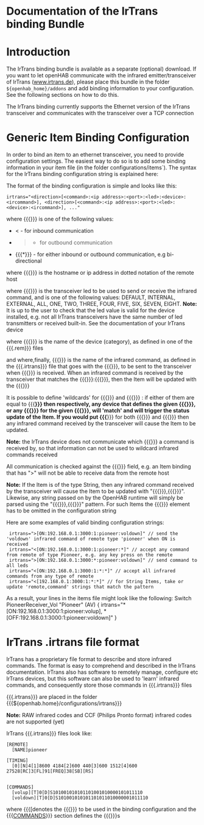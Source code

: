 # Documentation of the IrTrans binding Bundle

# Introduction

The IrTrans binding bundle is available as a separate (optional) download.
If you want to let openHAB communicate with the infrared emitter/transceiver of IrTrans (www.irtrans.de), please place this bundle in the folder `${openhab_home}/addons` and add binding information to your configuration. See the following sections on how to do this.

The IrTrans binding currently supports the Ethernet version of the IrTrans transceiver and communicates with the transceiver over a TCP connection

# Generic Item Binding Configuration

In order to bind an item to an ethernet transceiver, you need to provide configuration settings. The easiest way to do so is to add some binding information in your item file (in the folder configurations/items`). The syntax for the IrTrans binding configuration string is explained here:

The format of the binding configuration is simple and looks like this:

    irtrans="<direction>[<command>:<ip address>:<port>:<led>:<device>:<ircommand>], <direction>[<command>:<ip address>:<port>:<led>:<device>:<ircommand>], ..."

where {{{<direction>}}} is one of the following values:
- < - for inbound communication
- > - for outbound communication
- {{{*}}} - for either inbound or outbound communication, e.g bi-directional

where {{{<ip address>}}} is the hostname or ip address in dotted notation of the remote host

where {{{<led>}}} is the transceiver led to be used to send or receive the infrared command, and is one of the following values:
DEFAULT, INTERNAL, EXTERNAL, ALL, ONE, TWO, THREE, FOUR, FIVE, SIX, SEVEN, EIGHT. **Note:** It is up to the user to check that the led value is valid for the device installed, e.g. not all IrTrans transceivers have the same number of led transmitters or received built-in. See the documentation of your IrTrans device

where {{{<device>}}} is the name of the device (category), as defined in one of the {{{.rem}}} files

and where,finally, {{{<ircommand>}}} is the name of the infrared command, as defined in the {{{.irtrans}}} file that goes with the {{{<device>}}}, to be sent to the transceiver when {{{<command>}}} is received. When an infrared command is received by the transceiver that matches the {{{<device>}}}:{{{<ircommand>}}}, then the Item will be updated with the {{{<command>}}} 

It is possible to define 'wildcards' for {{{<device>}}} and {{{<ircommand>}}} : if either of them are equal to {{{**}}} then respectively, any device that defines the given {{{<ircommand>}}}, or any {{{<ircommand>}}} for the given {{{<device>}}}, will 'match' and will trigger the status update of the Item. If you would put {{{**}}} for both {{{<device>}}} and {{{<ircommand>}}} then  any infrared command received by the transceiver will cause the Item to be updated.

**Note:** the IrTrans device does not communicate which {{{<led>}}} a command is received by, so that information can not be used to wildcard infrared commands received

All communication is checked against the {{{<direction>}}} field, e.g. an Item binding that has ">" will not be able to receive data from the remote host

**Note:** If the Item is of the type String, then any infrared command received by the transceiver will cause the Item to be updated with "{{{<device>}}},{{{<ircommand>}}}". Likewise, any string passed on by the OpenHAB runtime will simply be parsed using the "{{{<device>}}},{{{<ircommand>}}}" pattern. For such Items the {{{<command>}}} element has to be omitted in the configuration string

Here are some examples of valid binding configuration strings:

     irtrans=">[ON:192.168.0.1:3000:1:pioneer:voldown]" // send the 'voldown' infrared command of remote type 'pioneer' when ON is received
     irtrans="<[ON:192.168.0.1:3000:1:pioneer:*]" // accept any command from remote of type Pioneer, e.g. any key press on the remote
     irtrans=">[ON:192.168.0.1:3000:*:pioneer:voldown]" // send command to all leds
     irtrans="<[ON:192.168.0.1:3000:1:*:*]" // accept all infrared commands from any type of remote
     irtrans="<[192.168.0.1:3000:1:*:*]" // for String Items, take or update 'remote,command' strings that match the pattern

As a result, your lines in the items file might look like the following:
    Switch	PioneerReceiver_Vol		"Pioneer"		(AV)	{ irtrans="*[ON:192.168.0.1:3000:1:pioneer:volup], *[OFF:192.168.0.1:3000:1:pioneer:voldown]" }


# IrTrans .irtrans file format

IrTrans has a proprietary file format to describe and store infrared commands. The format is easy to comprehend and described in the IrTrans documentation. IrTrans also has software to remotely manage, configure etc IrTrans devices, but this software can also be used to 'learn' infrared commands, and consequently store those commands in {{{.irtrans}}} files

{{{.irtrans}}} are placed in the folder {{{${openhab.home}/configurations/irtrans}}}

**Note:** RAW infrared codes and CCF (Philips Pronto format) infrared codes are not supported (yet)

IrTrans {{{.irtrans}}} files look like:

    [REMOTE]
      [NAME]pioneer
    
    [TIMING]
      [0][N]4[1]8600 4184[2]600 440[3]600 1512[4]600 27528[RC]3[FL]91[FREQ]38[SB][RS]
      
    
    [COMMANDS]
      [volup][T]0[D]S101001010101101001010000101011110 
      [voldown][T]0[D]S101001010101101011010000001011110

where {{{[denotes the {{{<device>}}} to be used in the binding configuration and the {{{[COMMANDS](NAME]}}})}}} section defines the {{{<ircommand>}}}s
